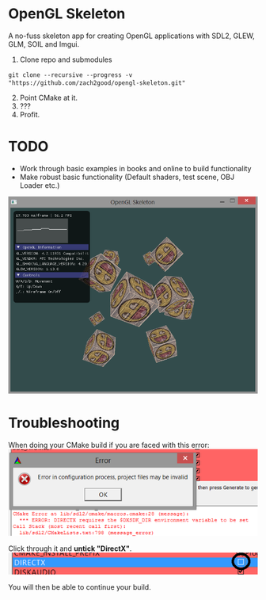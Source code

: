 OpenGL Skeleton 
===

A no-fuss skeleton app for creating OpenGL applications with SDL2, GLEW, GLM, SOIL and Imgui.

1) Clone repo and submodules
```
git clone --recursive --progress -v "https://github.com/zach2good/opengl-skeleton.git"
```
2) Point CMake at it.
3) ???
4) Profit.

TODO
===
* Work through basic examples in books and online to build functionality
* Make robust basic functionality (Default shaders, test scene, OBJ Loader etc.)

![Screenshot](screenshot.png)

Troubleshooting
===

When doing your CMake build if you are faced with this error:<br>
![Error1](err1.png)

Click through it and <b>untick "DirectX"</b>.<br>
![Error2](err2.png)

You will then be able to continue your build.<br>
